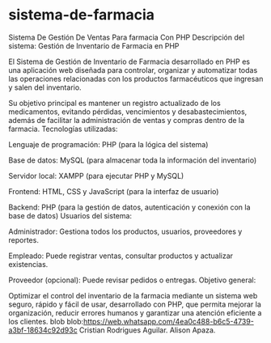 # sistema-de-farmacia
 Sistema De Gestión De Ventas Para farmacia Con PHP
Descripción del sistema: Gestión de Inventario de Farmacia en PHP

El Sistema de Gestión de Inventario de Farmacia desarrollado en PHP es una aplicación web diseñada para controlar, organizar y automatizar todas las operaciones relacionadas con los productos farmacéuticos que ingresan y salen del inventario.

Su objetivo principal es mantener un registro actualizado de los medicamentos, evitando pérdidas, vencimientos y desabastecimientos, además de facilitar la administración de ventas y compras dentro de la farmacia.
 Tecnologías utilizadas:

Lenguaje de programación: PHP (para la lógica del sistema)

Base de datos: MySQL (para almacenar toda la información del inventario)

Servidor local: XAMPP (para ejecutar PHP y MySQL)

Frontend: HTML, CSS y JavaScript (para la interfaz de usuario)

Backend: PHP (para la gestión de datos, autenticación y conexión con la base de datos)
 Usuarios del sistema:

Administrador: Gestiona todos los productos, usuarios, proveedores y reportes.

Empleado: Puede registrar ventas, consultar productos y actualizar existencias.

Proveedor (opcional): Puede revisar pedidos o entregas.
Objetivo general:

Optimizar el control del inventario de la farmacia mediante un sistema web seguro, rápido y fácil de usar, desarrollado con PHP, que permita mejorar la organización, reducir errores humanos y garantizar una atención eficiente a los clientes.
blob blob:https://web.whatsapp.com/4ea0c488-b6c5-4739-a3bf-18634c92d93c
Cristian Rodrigues Aguilar.
Alison Apaza.

